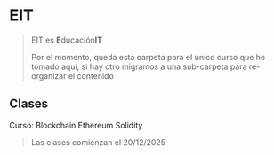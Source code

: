 # EIT

> EIT es **E**ducación**IT**
>
> Por el momento, queda esta carpeta para el único curso que he tomado aquí, si hay otro migramos a una sub-carpeta para re-organizar el contenido

## Clases

Curso: Blockchain Ethereum Solidity

> Las clases comienzan el 20/12/2025

